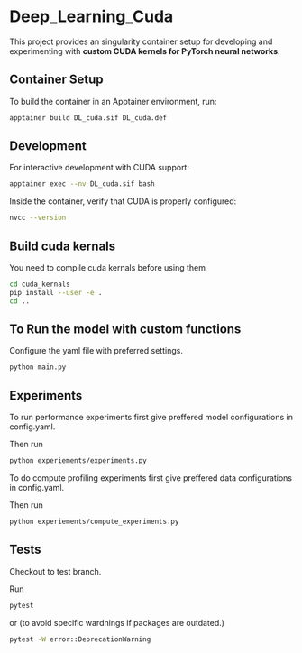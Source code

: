 # Deep_Learning_Cuda

This project provides an singularity container setup for developing and experimenting with **custom CUDA kernels for PyTorch neural networks**.

## Container Setup

To build the container in an Apptainer environment, run:

```bash
apptainer build DL_cuda.sif DL_cuda.def
```

## Development 

For interactive development with CUDA support:

```bash
apptainer exec --nv DL_cuda.sif bash
```

Inside the container, verify that CUDA is properly configured:

```bash
nvcc --version
```

## Build cuda kernals

You need to compile cuda kernals before using them

```bash
cd cuda_kernals
pip install --user -e .
cd ..
```

## To Run the model with custom functions

Configure the yaml file with preferred settings.

```bash
python main.py
```

## Experiments

To run performance experiments first give preffered model configurations in config.yaml.

Then run

```bash
python experiements/experiments.py
```

To do compute profiling experiments first give preffered data configurations in config.yaml.

Then run

```bash
python experiements/compute_experiments.py
```

## Tests

Checkout to test branch.

Run

```bash
pytest
```

or (to avoid specific wardnings if packages are outdated.)

```bash
pytest -W error::DeprecationWarning
```

